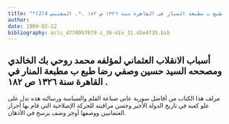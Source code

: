 ```yaml
---
title: "*مطبوعات ومخطوطات : أسباب الانقلاب العثماني لمؤلفه محمد روحي بك الخالدي ومصححه السيد حسين وصفي رضا طبع ب مطبعة المنار في القاهرة سنة ١٣٢٦ ص ١٨٢ .*. المقتبس 4(2)"
author: 
date: 1909-02-22
bibliography: oclc_4770057679-i_38-div_31.d1e4735.bib
---
```




##  أسباب الانقلاب العثماني   لمؤلفه  محمد  روحي  بك  الخالدي  ومصححه  السيد  حسين  وصفي  رضا  طبع ب  مطبعة المنار  في  القاهرة  سنة  ١٣٢٦  ص  ١٨٢  . 


 مرلف هذا الكتاب من أفاضل سورية عانى صناعة القلم والسياسة ورسالته هذه تدل على علو كعبه في تاريخ الدولة الأخير وحسن مراقبته للحركة الإصلاحية التي قام بها أحرار العثمانيين ووصفها أوجز وصف يرسخ في الأذهان. 
